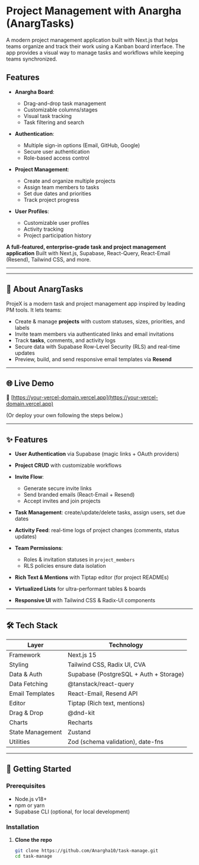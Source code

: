 # Project Management with Anargha (AnargTasks)

A modern project management application built with Next.js that helps teams organize and track their work using a Kanban board interface. The app provides a visual way to manage tasks and workflows while keeping teams synchronized.

## Features

- **Anargha Board**:
  - Drag-and-drop task management
  - Customizable columns/stages
  - Visual task tracking
  - Task filtering and search

- **Authentication**:
  - Multiple sign-in options (Email, GitHub, Google)
  - Secure user authentication
  - Role-based access control

- **Project Management**:
  - Create and organize multiple projects
  - Assign team members to tasks
  - Set due dates and priorities
  - Track project progress

- **User Profiles**:
  - Customizable user profiles
  - Activity tracking
  - Project participation history


**A full-featured, enterprise-grade task and project management application**
Built with Next.js, Supabase, React-Query, React-Email (Resend), Tailwind CSS, and more.

---



---

## 🎯 About AnargTasks

ProjeX is a modern task and project management app inspired by leading PM tools. It lets teams:

* Create & manage **projects** with custom statuses, sizes, priorities, and labels
* Invite team members via authenticated links and email invitations
* Track **tasks**, comments, and activity logs
* Secure data with Supabase Row-Level Security (RLS) and real-time updates
* Preview, build, and send responsive email templates via **Resend**

---

## 🌐 Live Demo

🔗 [https://your-vercel-domain.vercel.app](https://your-vercel-domain.vercel.app)

(Or deploy your own following the steps below.)

---

## ✨ Features

* **User Authentication** via Supabase (magic links + OAuth providers)
* **Project CRUD** with customizable workflows
* **Invite Flow**:

  * Generate secure invite links
  * Send branded emails (React-Email + Resend)
  * Accept invites and join projects
* **Task Management**: create/update/delete tasks, assign users, set due dates
* **Activity Feed**: real-time logs of project changes (comments, status updates)
* **Team Permissions**:

  * Roles & invitation statuses in `project_members`
  * RLS policies ensure data isolation
* **Rich Text & Mentions** with Tiptap editor (for project READMEs)
* **Virtualized Lists** for ultra-performant tables & boards
* **Responsive UI** with Tailwind CSS & Radix-UI components

---

## 🛠 Tech Stack

| Layer            | Technology                             |
| ---------------- | -------------------------------------- |
| Framework        | Next.js 15                             |
| Styling          | Tailwind CSS, Radix UI, CVA            |
| Data & Auth      | Supabase (PostgreSQL + Auth + Storage) |
| Data Fetching    | @tanstack/react-query                  |
| Email Templates  | React-Email, Resend API                |
| Editor           | Tiptap (Rich text, mentions)           |
| Drag & Drop      | @dnd-kit                               |
| Charts           | Recharts                               |
| State Management | Zustand                                |
| Utilities        | Zod (schema validation), date-fns      |

---

## 🏁 Getting Started

### Prerequisites

* Node.js v18+
* npm or yarn
* Supabase CLI (optional, for local development)

### Installation

1. **Clone the repo**

   ```bash
   git clone https://github.com/Anargha10/task-manage.git
   cd task-manage
   ```

